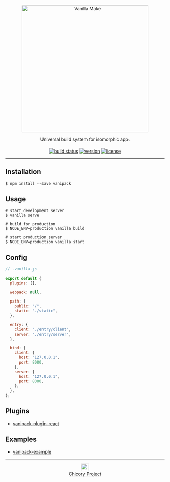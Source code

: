 <p align="center">
  <a href="https://github.com/vanilla-ui/vanipack">
    <img src="https://rawgit.com/vanilla-ui/logo/master/vanipack/logo.png" alt="Vanilla Make" width="400" align="middle" />
  </a>
</p>

<p align="center">
  Universal build system for isomorphic app.
</p>

<p align="center">
  <a href="https://travis-ci.org/vanilla-ui/vanipack"><img src="https://img.shields.io/travis/vanilla-ui/vanipack.svg" alt="build status" align="middle" /></a>
  <a href="https://www.npmjs.com/package/vanipack"><img src="https://img.shields.io/npm/v/vanipack.svg" alt="version" align="middle" /></a>
  <a href="https://www.npmjs.com/package/vanipack"><img src="https://img.shields.io/npm/l/vanipack.svg" alt="license" align="middle" /></a>
</p>

***

## Installation

``` shell
$ npm install --save vanipack
```

## Usage

``` shell
# start development server
$ vanilla serve

# build for production
$ NODE_ENV=production vanilla build

# start production server
$ NODE_ENV=production vanilla start
```

## Config

``` javascript
// .vanilla.js

export default {
  plugins: [],

  webpack: null,

  path: {
    public: "/",
    static: "./static",
  },

  entry: {
    client: "./entry/client",
    server: "./entry/server",
  },

  bind: {
    client: {
      host: "127.0.0.1",
      port: 8080,
    },
    server: {
      host: "127.0.0.1",
      port: 8000,
    },
  },
};
```

## Plugins

- [vanipack-plugin-react](https://github.com/vanilla-ui/vanipack-plugin-react)

## Examples

- [vanipack-example](https://github.com/vanilla-ui/vanipack-example)

***

<p align="center">
  <a href="http://chicory.io/">
    <img src="https://rawgit.com/chicory-project/logo/master/icon-24.svg" width="24" height="24" align="middle" /><br />
    Chicory Project
  </a>
</p>
